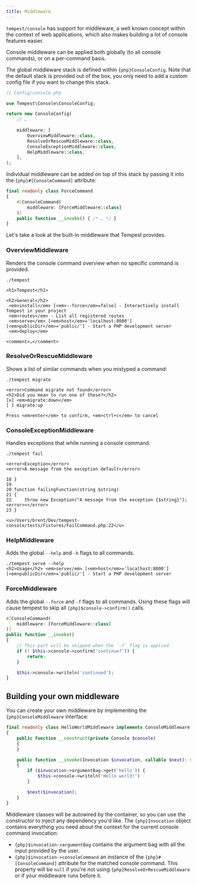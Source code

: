 ```yaml
---
title: Middleware
---
```


`tempest/console` has support for middleware, a well known concept within the context of web applications, which also makes building a lot of console features easier.

Console middleware can be applied both globally (to all console commands), or on a per-command basis.

The global middleware stack is defined within `{php}ConsoleConfig`. Note that the default stack is provided out of the box, you only need to add a custom config file if you want to change this stack.

```php
// Config/console.php

use Tempest\Console\ConsoleConfig;

return new ConsoleConfig(
    // …
    
    middleware: [
        OverviewMiddleware::class,
        ResolveOrRescueMiddleware::class,
        ConsoleExceptionMiddleware::class,
        HelpMiddleware::class,
    ],
);
```

Individual middleware can be added on top of this stack by passing it into the `{php}#[ConsoleCommand]` attribute:

```php
final readonly class ForceCommand
{
    #[ConsoleCommand(
        middleware: [ForceMiddleware::class]
    )]
    public function __invoke() { /* … */ }
}
```

Let's take a look at the built-in middleware that Tempest provides.

### OverviewMiddleware

Renders the console command overview when no specific command is provided.

```console
./tempest

<h1>Tempest</h1> 

<h2>General</h2> 
 <em>install</em> [<em>--force</em>=false] - Interactively install Tempest in your project
 <em>routes</em> - List all registered routes
 <em>serve</em> [<em>host</em>='localhost:8000'] [<em>publicDir</em>='public/'] - Start a PHP development server
 <em>deploy</em>

<comment>…</comment>
```

### ResolveOrRescueMiddleware

Shows a list of similar commands when you mistyped a command:

```console
./tempest migrate

<error>Command migrate not found</error> 
<h2>Did you mean to run one of these?</h2> 
[x] <em>migrate:down</em>
[ ] migrate:up

Press <em>enter</em> to confirm, <em>ctrl+c</em> to cancel
```

### ConsoleExceptionMiddleware

Handles exceptions that while running a console command.

```console
./tempest fail

<error>Exception</error> 
<error>A message from the exception default</error> 

18 }
19 
20 function failingFunction(string $string)
21 {
22     throw new Exception("A message from the exception {$string}"); <error><</error> 
23 }

<u>/Users/brent/Dev/tempest-console/tests/Fixtures/FailCommand.php:22</u>

```

### HelpMiddleware

Adds the global `--help` and `-h` flags to all commands.

```console
./tempest serve --help  
<h2>Usage</h2> <em>serve</em> [<em>host</em>='localhost:8000'] [<em>publicDir</em>='public/'] - Start a PHP development server
```

### ForceMiddleware

Adds the global `--force` and `-f` flags to all commands. Using these flags will cause tempest to skip all `{php}$console->confirm()` calls.

```php
#[ConsoleCommand(
    middleware: [ForceMiddleware::class]
)]
public function __invoke()
{
    // This part will be skipped when the `-f` flag is applied
    if (! $this->console->confirm('continue?')) {
        return;
    }

    $this->console->writeln('continued');
}
```

## Building your own middleware

You can create your own middleware by implementing the `{php}ConsoleMiddleware` interface:

```php
final readonly class HelloWorldMiddleware implements ConsoleMiddleware
{
    public function __construct(private Console $console)
    {
    }

    public function __invoke(Invocation $invocation, callable $next): void
    {
        if ($invocation->argumentBag->get('hello')) {
            $this->console->writeln('Hello world!')
        }

        $next($invocation);
    }
}
```

Middleware classes will be autowired by the container, so you can use the constructor to inject any dependency you'd like. The `{php}Invocation` object contains everything you need about the context for the current console command invocation:

- `{php}$invocation->argumentBag` contains the argument bag with all the input provided by the user.
- `{php}$invocation->consoleCommand` an instance of the `{php}#[ConsoleCommand]` attribute for the matched console command. This property will be `null` if you're not using `{php}ResolveOrRescueMiddleware` or if your middleware runs before it.
